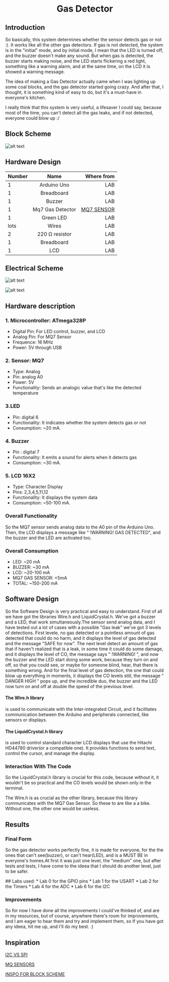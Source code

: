 <h1 align = "center" > Gas Detector </h1>

<p>
<h2>Introduction</h2>
So basically, this system determines whether the sensor detects gas or not :).
It works like all the other gas detectors. If gas is not detected, the system is in the "initial" mode, and by initial mode, I mean that the LED is turned off, and the buzzer doesn't make any sound.
But when gas is detected, the buzzer starts making noise, and the LED starts flickering a red light, something like a warning alarm, and at the same time, on the LCD it is showed a warning message.

<p> </p> 
The idea of making a Gas Detector actually came when I was lighting up some coal blocks, and the gas detector started going crazy. And after that, I thought, it is something kind of easy to do, but it's a must-have in everyone's kitchen. 

<p> </p> 
I really think that this system is very useful, a lifesaver I could say, because most of the time, you can't detect all the gas leaks, and if not detected, everyone could blow up :/
</p>


<p>
<h2>Block Scheme</h2>
  
![alt text](https://github.com/slowdrop112/Robotics/blob/main/Photos/block_scheme.png)
  
</p>


<p>
<h2>Hardware Design</h2>

| Number  | Name | Where from |
| :--- | :---: | ---: |
| 1  | Arduino Uno  | LAB |
| 1  | Breadboard  | LAB |
| 1  | Buzzer | LAB| 
| 1  | Mq7 Gas Detector  | [MQ7 SENSOR](https://www.sigmanortec.ro/Senzor-Gaz-MQ-7-Monoxid-carbon-p126101575) |
| 1  | Green LED  | LAB |
| lots  | Wires  | LAB |
| 2  | 220 Ω resistor  | LAB |
| 1  | Breadboard  | LAB | 
| 1  | LCD  | LAB |


<h2>Electrical Scheme</h2>

![alt text](https://github.com/slowdrop112/Robotics/blob/main/Photos/scheme.png)

![alt text](https://github.com/slowdrop112/Robotics/blob/main/Photos/circuit.jpeg)


## Hardware description

### 1. Microcontroller: ATmega328P
* Digital Pin: For LED control, buzzer, and LCD
* Analog Pin: For MQ7 Sensor
* Frequence: 16 MHz
* Power: 5V through USB
  
### 2. Sensor: MQ7
* Type: Analog
* Pin: analog A0
* Power: 5V
* Functionality: Sends an analogic value that's like the detected temperature

### 3.LED
* Pin: digital 6
* Functionality: It indicates whether the system detects gas or not
* Consumption: ~20 mA.

### 4. Buzzer
* Pin : digital 7
* Functionality: It emits a sound for alerts when it detects gas
* Consumption: ~30 mA.


### 5. LCD 16X2
* Type: Character Display
* Pins: 2,3,4,5,11,12
* Functionality: It displays the system data
* Consumption: ~50-100 mA.

### Overall Functionality
So the MQ7 sensor sends analog data to the A0 pin of the Arduino Uno. Then, the LCD displays a message like " !WARNING! GAS DETECTED", and the buzzer and the LED are activated too.

### Overall Consumption
* LED: ~20 mA
* BUZZER: ~30 mA
* LCD: ~20-100 mA
* MQ7 GAS SENSOR: <5mA
* TOTAL:  ~150-200 mA



</p>


<p>
<h2>Software Design</h2>
So the Software Design is very practical and easy to understand. First of all we have got the libraries Wire.h and LiquidCrystal.h. We've got a buzzer and a LED, that work simultaneously.The sensor send analog data, and I have tested out a lot of cases with a possible "Gas leak" we've got 3 levels of detections. First levele, no gas detected or a pointless amount of gas detected that could do no harm, and it displays the level of gas detected and the message "SAFE for now". The next level detect an amount of gas that if haven't realized that is a leak, in some time it could do some damage, and it displays the level of CO, the message says " !WARNING! ", and now the buzzer and the LED start doing some work, because they turn on and off, so that you could see, or maybe for someone blind, hear, that there is something wrong. And for the final level of gas detection, the one that could blow up everything in moments, it displays the CO levels still, the message " DANGER HIGH " pops up, and the incredible duo, the buzzer and the LED now turn on and off at double the speed of the  previous level. 
<h4>The Wire.h library </h4>
is used to communicate with the Inter-integrated Circuit, and it facilitates communication between the Arduino and peripherals connected, like sensors or displays.
<h4>The LiquidCrystal.h library</h4>
is used to control standard character LCD displays that use the Hitachi HD44780 driver(or a compatible one). It provides functions to send text, control the cursor, and manage the display.
<p> </p>
<h3>Interaction With The Code</h3>
So the LiquidCrystal.h library is crucial for this code, because without it, it wouldn't be so practical and the CO levels would be shown only in the terminal.
<p></p>
The Wire.h is as crucial as the other library, because this library communicates with the MQ7 Gas Sensor. So these to are like a a bike. Without one, the other one would be useless.
  
</p>



<p>
<h2>Results</h2>
  <h3>Final Form</h3>
  So the gas detector works perfectly fine, it is made for everyone, for the the ones that can't see(buzzer), or can't hear(LED), and is a MUST BE in everyone's homes.At first it was just one level, the "medium" one, but after tests and tests, I have come to the ideea that I should do another level, just to be safer.
  <p> 
  ## Labs used:
  * Lab 0 for the GPIO pins
  * Lab 1 for the USART
  * Lab 2 for the Timers
  * Lab 4 for the ADC
  * Lab 6 for the I2C
  </p>
  <p> </p>
  <h3>Improvements</h3>
  So for now I have done all the improvements I could've thinked of, and are in my resources, but of course, anywhere there's room for improvements, and I am eager to hear them and try and implement them, so If you have got any ideea, hit me up, and I'll do my best.  :)
</p>


<p>
<h2>Inspiration</h2>
  
[I2C VS SPI](https://forum.arduino.cc/t/spi-vs-i2c-display-interface/527963)

[MQ SENSORS](https://robocraze.com/blogs/post/mq-series-gas-sensor)

[INSPO FOR BLOCK SCHEME](https://docs.google.com/drawings/d/1UpxRyJNfczJHhNRvWdeb5kh_7IEUy5173odk93W_GSA/edit)

</p>



